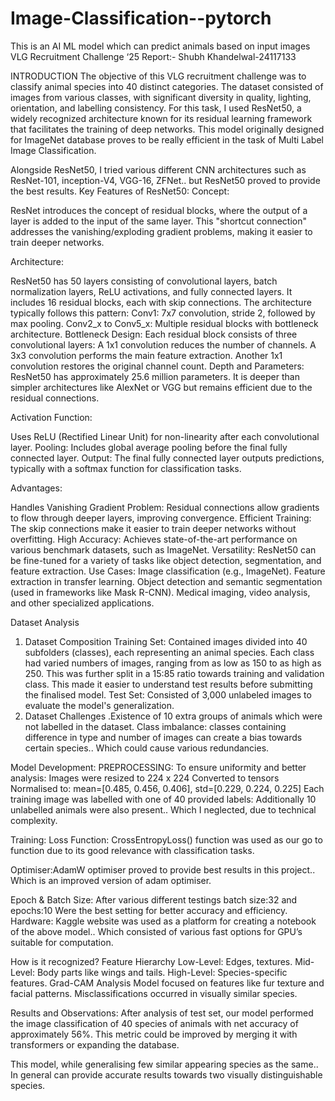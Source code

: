 # Image-Classification--pytorch
This is an AI ML model which can predict animals based on input images
VLG Recruitment Challenge ‘25 Report:-
Shubh Khandelwal-24117133


INTRODUCTION
The objective of this VLG recruitment challenge was to classify animal species into 40 distinct categories. The dataset consisted of images from various classes, with significant diversity in quality, lighting, orientation, and labelling consistency.
For this task, I used ResNet50, a widely recognized architecture known for its residual learning framework that facilitates the training of deep networks. This model originally designed for ImageNet database proves to be really efficient in the task of Multi Label Image Classification.

Alongside ResNet50, I tried various different CNN architectures such as ResNet-101, inception-V4, VGG-16, ZFNet.. but ResNet50 proved to provide the best results.
Key Features of ResNet50:
Concept:

ResNet introduces the concept of residual blocks, where the output of a layer is added to the input of the same layer. This "shortcut connection" addresses the vanishing/exploding gradient problems, making it easier to train deeper networks.

Architecture:

ResNet50 has 50 layers consisting of convolutional layers, batch normalization layers, ReLU activations, and fully connected layers.
It includes 16 residual blocks, each with skip connections.
The architecture typically follows this pattern:
Conv1: 7x7 convolution, stride 2, followed by max pooling.
Conv2_x to Conv5_x: Multiple residual blocks with bottleneck architecture.
Bottleneck Design:
Each residual block consists of three convolutional layers:
A 1x1 convolution reduces the number of channels.
A 3x3 convolution performs the main feature extraction.
Another 1x1 convolution restores the original channel count.
Depth and Parameters:
ResNet50 has approximately 25.6 million parameters.
It is deeper than simpler architectures like AlexNet or VGG but remains efficient due to the residual connections.

Activation Function:

Uses ReLU (Rectified Linear Unit) for non-linearity after each convolutional layer.
Pooling:
Includes global average pooling before the final fully connected layer.
Output:
The final fully connected layer outputs predictions, typically with a softmax function for classification tasks.


Advantages:

Handles Vanishing Gradient Problem:
Residual connections allow gradients to flow through deeper layers, improving convergence.
Efficient Training:
The skip connections make it easier to train deeper networks without overfitting.
High Accuracy:
Achieves state-of-the-art performance on various benchmark datasets, such as ImageNet.
Versatility:
ResNet50 can be fine-tuned for a variety of tasks like object detection, segmentation, and feature extraction.
Use Cases:
Image classification (e.g., ImageNet).
Feature extraction in transfer learning.
Object detection and semantic segmentation (used in frameworks like Mask R-CNN).
Medical imaging, video analysis, and other specialized applications.


Dataset Analysis
1. Dataset Composition
Training Set: Contained images divided into 40 subfolders (classes), each representing an animal species. Each class had varied numbers of images, ranging from as low as 150 to as high as 250.
This was further split in a 15:85 ratio towards training and validation class. 
This made it easier to understand test results before submitting the finalised model.
Test Set: Consisted of 3,000 unlabeled images to evaluate the model's generalization.
2. Dataset Challenges
.Existence of 10 extra groups of animals which were not labelled in the dataset.
Class imbalance: classes containing difference in type and number of images can create a bias towards certain species.. Which could cause various redundancies.


Model Development:
PREPROCESSING:
To ensure uniformity and better analysis:
Images were resized to 224 x 224
Converted to tensors
Normalised to: mean=[0.485, 0.456, 0.406], std=[0.229, 0.224, 0.225]
Each training image was labelled with one of 40 provided labels:
Additionally 10 unlabelled animals were also present.. Which I neglected, due to technical complexity.




Training:
Loss Function: CrossEntropyLoss() function was used as our go to function due to its good relevance with classification tasks.




Optimiser:AdamW optimiser proved to provide best results in this project.. Which is an improved version of adam optimiser.




Epoch & Batch Size: After various different testings batch size:32 and epochs:10
                                   Were the best setting for better accuracy and efficiency.
Hardware: Kaggle website was used as a platform for creating a notebook of the above   model.. Which consisted of various fast options for GPU’s suitable for computation.



 How is it recognized?
Feature Hierarchy
Low-Level: Edges, textures.
Mid-Level: Body parts like wings and tails.
High-Level: Species-specific features.
Grad-CAM Analysis
Model focused on features like fur texture and facial patterns.
Misclassifications occurred in visually similar species.


Results and Observations:
After analysis of test set, our model performed the image classification of 40 species of animals with net accuracy of approximately 56%.
This metric could be improved by merging it with transformers or expanding the database.

This model, while generalising few similar appearing species as the same.. In general can provide accurate results towards two visually distinguishable species.






